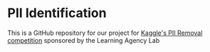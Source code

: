 # PII Identification 

This is a GitHub repository for our project for [Kaggle's PII Removal competition](https://www.kaggle.com/competitions/pii-detection-removal-from-educational-data) sponsored by the Learning Agency Lab
